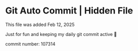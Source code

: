 # Git Auto Commit | Hidden File

This file was added Feb 12, 2025

Just for fun and keeping my daily git commit active 🤪

commit number: 107314

